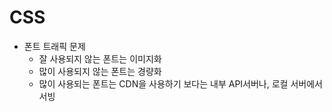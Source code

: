 # CSS

- 폰트 트래픽 문제
  - 잘 사용되지 않는 폰트는 이미지화
  - 많이 사용되지 않는 폰트는 경량화
  - 많이 사용되는 폰트는 CDN을 사용하기 보다는 내부 API서버나, 로컬 서버에서 서빙
